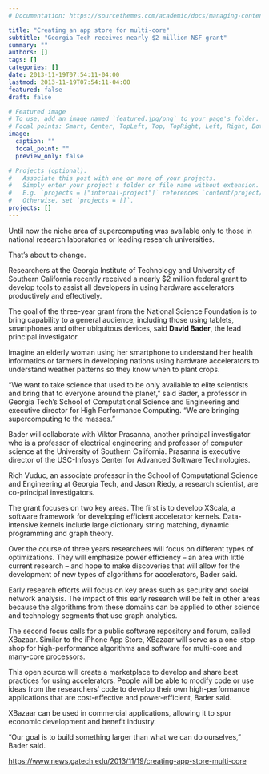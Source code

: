 ```yaml
---
# Documentation: https://sourcethemes.com/academic/docs/managing-content/

title: "Creating an app store for multi-core"
subtitle: "Georgia Tech receives nearly $2 million NSF grant"
summary: ""
authors: []
tags: []
categories: []
date: 2013-11-19T07:54:11-04:00
lastmod: 2013-11-19T07:54:11-04:00
featured: false
draft: false

# Featured image
# To use, add an image named `featured.jpg/png` to your page's folder.
# Focal points: Smart, Center, TopLeft, Top, TopRight, Left, Right, BottomLeft, Bottom, BottomRight.
image:
  caption: ""
  focal_point: ""
  preview_only: false

# Projects (optional).
#   Associate this post with one or more of your projects.
#   Simply enter your project's folder or file name without extension.
#   E.g. `projects = ["internal-project"]` references `content/project/deep-learning/index.md`.
#   Otherwise, set `projects = []`.
projects: []
---
```


Until now the niche area of supercomputing was available only to those in national research laboratories or leading research universities.

That’s about to change.

Researchers at the Georgia Institute of Technology and University of Southern California recently received a nearly $2 million federal grant to develop tools to assist all developers in using hardware accelerators productively and effectively.

The goal of the three-year grant from the National Science Foundation is to bring capability to a general audience, including those using tablets, smartphones and other ubiquitous devices, said **David Bader**, the lead principal investigator.

Imagine an elderly woman using her smartphone to understand her health informatics or farmers in developing nations using hardware accelerators to understand weather patterns so they know when to plant crops.  

“We want to take science that used to be only available to elite scientists and bring that to everyone around the planet,” said Bader, a professor in Georgia Tech’s School of Computational Science and Engineering and executive director for High Performance Computing. “We are bringing supercomputing to the masses.”

Bader will collaborate with Viktor Prasanna, another principal investigator who is a professor of electrical engineering and professor of computer science at the University of Southern California. Prasanna is executive director of the USC-Infosys Center for Advanced Software Technologies.

Rich Vuduc, an associate professor in the School of Computational Science and Engineering at Georgia Tech, and Jason Riedy, a research scientist, are co-principal investigators.

The grant focuses on two key areas. The first is to develop XScala, a software framework for developing efficient accelerator kernels. Data-intensive kernels include large dictionary string matching, dynamic programming and graph theory.

Over the course of three years researchers will focus on different types of optimizations. They will emphasize power efficiency – an area with little current research – and hope to make discoveries that will allow for the development of new types of algorithms for accelerators, Bader said.

Early research efforts will focus on key areas such as security and social network analysis.  The impact of this early research will be felt in other areas because the algorithms from these domains can be applied to other science and technology segments that use graph analytics.

The second focus calls for a public software repository and forum, called XBazaar. Similar to the iPhone App Store, XBazaar will serve as a one-stop shop for high-performance algorithms and software for multi-core and many-core processors.

This open source will create a marketplace to develop and share best practices for using accelerators. People will be able to modify code or use ideas from the researchers’ code to develop their own high-performance applications that are cost-effective and power-efficient, Bader said.  

XBazaar can be used in commercial applications, allowing it to spur economic development and benefit industry.

“Our goal is to build something larger than what we can do ourselves,” Bader said.

https://www.news.gatech.edu/2013/11/19/creating-app-store-multi-core
